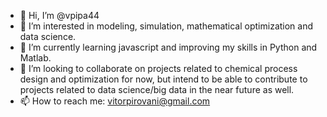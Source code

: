 - 👋 Hi, I’m @vpipa44
- 👀 I’m interested in modeling, simulation, mathematical optimization and data science.
- 🌱 I’m currently learning javascript and improving my skills in Python and Matlab.
- 💞️ I’m looking to collaborate on projects related to chemical process design and optimization for now, but intend to be able to contribute to projects related to data science/big data in the near future as well.
- 📫 How to reach me: vitorpirovani@gmail.com

<!---
vpipa44/vpipa44 is a ✨ special ✨ repository because its `README.md` (this file) appears on your GitHub profile.
You can click the Preview link to take a look at your changes.
--->
